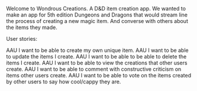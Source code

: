 Welcome to Wondrous Creations. A D&D item creation app. We wanted to make an app for 5th edition Dungeons and Dragons that would stream line the process of creating a new magic item. And converse with others about the items they made.

User stories:

AAU I want to be able to create my own unique item.
AAU I want to be able to update the items I create.
AAU I want to be able to be able to delete the items I create.
AAU I want to be able to view the creations that other users create.
AAU I want to be able to comment with constructive criticism on items other users create.
AAU I want to be able to vote on the items created by other users to say how cool/cappy they are. 